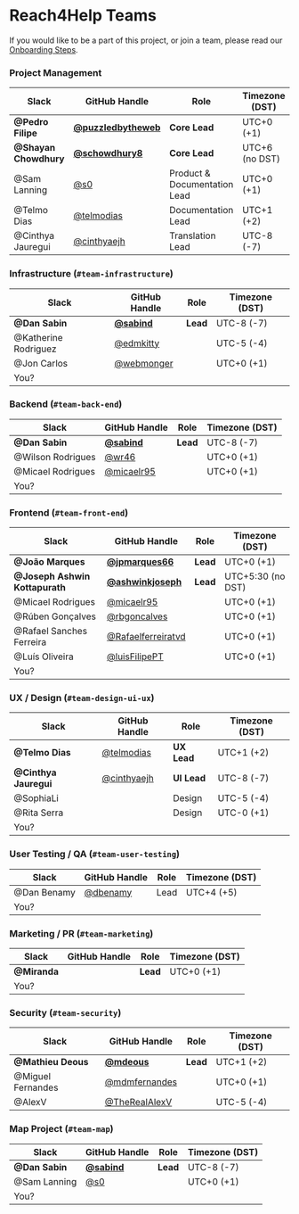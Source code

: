 # Reach4Help Teams

If you would like to be a part of this project,
or join a team,
please read our [Onboarding Steps](https://github.com/reach4help/reach4help/wiki#onboading-steps).

### Project Management

| Slack              | GitHub Handle                                          | Role                         | Timezone (DST) |
|--------------------|--------------------------------------------------------|------------------------------|----------------|
| **@Pedro Filipe**      | **[@puzzledbytheweb](https://github.com/puzzledbytheweb)** | **Core Lead**                    | UTC+0 (+1)     |
| **@Shayan Chowdhury**  | **[@schowdhury8](https://github.com/schowdhury8)**         | **Core Lead**                    | UTC+6 (no DST) |
| @Sam Lanning       | [@s0](https://github.com/s0)                           | Product & Documentation Lead | UTC+0 (+1)     |
| @Telmo Dias        | [@telmodias](https://github.com/telmodias)             | Documentation Lead           | UTC+1 (+2)     |
| @Cinthya Jauregui  | [@cinthyaejh](https://github.com/cinthyaejh)           | Translation Lead             | UTC-8 (-7)     |

### Infrastructure (`#team-infrastructure`)

| Slack                | GitHub Handle                                          | Role | Timezone (DST) |
|----------------------|--------------------------------------------------------|------|----------------|
| **@Dan Sabin**           | **[@sabind](https://github.com/sabind)**                   | **Lead** | UTC-8 (-7)     |
| @Katherine Rodriguez | [@edmkitty](https://github.com/edmkitty)               |      | UTC-5 (-4)     |
| @Jon Carlos          | [@webmonger](https://github.com/webmonger)             |      | UTC+0 (+1)     |
| You?                 |                                                        |      |                |

### Backend (`#team-back-end`)

| Slack                | GitHub Handle                                          | Role | Timezone (DST) |
|----------------------|--------------------------------------------------------|------|----------------|
| **@Dan Sabin**           | **[@sabind](https://github.com/sabind)**                   | **Lead** | UTC-8 (-7)     |
| @Wilson Rodrigues    | [@wr46](https://github.com/wr46)                       |      | UTC+0 (+1)     |
| @Micael Rodrigues    | [@micaelr95](https://github.com/micaelr95)             |      | UTC+0 (+1)     |
| You?                 |                                                        |      |                |

### Frontend (`#team-front-end`)

| Slack                       | GitHub Handle                                          | Role | Timezone (DST) |
|-----------------------------|--------------------------------------------------------|------|----------------|
| **@João Marques**           | **[@jpmarques66](https://github.com/jpmarques66)**         | **Lead** | UTC+0 (+1)     |
| **@Joseph Ashwin Kottapurath**  | **[@ashwinkjoseph](https://github.com/ashwinkjoseph)**     | **Lead** | UTC+5:30 (no DST) |
| @Micael Rodrigues           | [@micaelr95](https://github.com/micaelr95)             |      | UTC+0 (+1)     |
| @Rúben Gonçalves            | [@rbgoncalves](https://github.com/rbgoncalves)         |      | UTC+0 (+1)     |
| @Rafael Sanches Ferreira    | [@Rafaelferreiratvd](https://github.com/Rafaelferreiratvd)|      | UTC+0 (+1)     |
| @Luís Oliveira              | [@luisFilipePT](https://github.com/luisFilipePT)       |      | UTC+0 (+1)     |
| You?                        |                                                        |      |                |

### UX / Design (`#team-design-ui-ux`)

| Slack                | GitHub Handle                                          | Role        | Timezone (DST) |
|----------------------|--------------------------------------------------------|-------------|----------------|
| **@Telmo Dias**      | [@telmodias](https://github.com/telmodias)             | **UX Lead**     | UTC+1 (+2)     |
| **@Cinthya Jauregui**| [@cinthyaejh](https://github.com/cinthyaejh)           | **UI Lead**     | UTC-8 (-7)     |
| @SophiaLi            |                                                        | Design      | UTC-5 (-4)     |
| @Rita Serra          |                                                        | Design      | UTC-0 (+1)     |
| You?                 |                                                        |             |                |

### User Testing / QA (`#team-user-testing`)

| Slack                | GitHub Handle                                          | Role        | Timezone (DST) |
|----------------------|--------------------------------------------------------|-------------|----------------|
| @Dan Benamy          | [@dbenamy](https://github.com/dbenamy)                 | Lead        | UTC+4 (+5)     |
| You?                 |                                                        |             |                |

### Marketing / PR (`#team-marketing`)

| Slack                | GitHub Handle                                          | Role        | Timezone (DST) |
|----------------------|--------------------------------------------------------|-------------|----------------|
| **@Miranda**             |                                                        | **Lead**        | UTC+0 (+1)     |
| You?                 |                                                        |             |                |

### Security (`#team-security`)

| Slack                | GitHub Handle                                          | Role     | Timezone (DST) |
|----------------------|--------------------------------------------------------|----------|----------------|
| **@Mathieu Deous**       | **[@mdeous](https://github.com/mdeous)**                   | **Lead**     | UTC+1 (+2)     |
| @Miguel Fernandes    | [@mdmfernandes](https://github.com/mdmfernandes)       |          | UTC+0 (+1)     |
| @AlexV               | [@TheRealAlexV](https://github.com/TheRealAlexV)       |          | UTC-5 (-4)     |

### Map Project (`#team-map`)

| Slack                | GitHub Handle                                          | Role     | Timezone (DST) |
|----------------------|--------------------------------------------------------|----------|----------------|
| **@Dan Sabin**       | **[@sabind](https://github.com/sabind)**               | **Lead** | UTC-8 (-7)     |
| @Sam Lanning         | [@s0](https://github.com/s0)                           |          | UTC+0 (+1)     |
| You?                 |                                                        |          |                |
